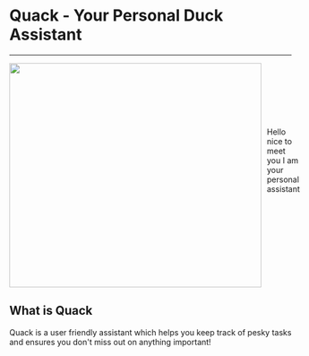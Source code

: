 # Quack - Your Personal Duck Assistant 
---

<div style="display: flex; align-items: flex-start;">
  <image src="..\src\main\resources\images\duck.png" width="450" height="400">
  <p style="margin-left: 10px; padding-top: 100px;">Hello nice to meet you I am your personal assistant</p>
</div>

## What is Quack
Quack is a user friendly assistant which helps you keep track of pesky tasks and ensures you don't miss out on anything important!

<!-- ## Supported Features
Here is a list of feaures that quack supports
   1) List your tasks
   2) Add a todo/deadline/event task
   3) Find tasks inside yourlist
   4) Delete tasks in your list
   5) Mark or unmark tasks in your list
   6) Tag or untag tasks inside your list for better organisation
   7) A help feature to list all possible commands

# Setting up Quack
---

If you are using the `.jar` to run the program please skip to the [[#Quick Start by Running the JAR file|quick start]] portion of the guide.

## InteliJ
   Prerequisites: JDK 17, update Intellij to the most recent version.

   1. Open Intellij (if you are not in the welcome screen, click `File` > `Close Project` to close the existing project first)
   2. Open the project into Intellij as follows:
      - Click `Open`.
      - Select the project directory, and click `OK`.
      - If there are any further prompts, accept the defaults.
   3. Configure the project to use **JDK 17** (not other versions) as explained in [here](https://www.jetbrains.com/help/idea/sdk.html#set-up-jdk).<br>
      In the same dialog, set the **Project language level** field to the `SDK default` option.
   4. Ensure Gradle is installed
   5. After that, run gradle either by CLI `gradle run` or using the inbuilt Gradle GUI in IntelliJ. Running `gradle build` is optional but recommended

## VSCode
   For VSCode :
   1. Open VSCode
   2. Open the project into VSCode as follows:
      - Click `File` then `Open Folder`.
      - Select the project directory, and click `OK`.
      - If there are any further prompts, accept the defaults.
   3. Configure the project to use **JDK 17** (not other versions) as explained in [here](https://www.jetbrains.com/help/idea/sdk.html#set-up-jdk).<br>
   4. Ensure Gradle is installed
   5. After that, run gradle either by CLI `gradle run` or using the inbuilt Gradle GUI on the side pannel to the left/right. Running `gradle build` is optional but recommended

## Quick Start by Running the JAR file

   1) Ensure you have JDK-17.0.12 or equivalent is installed locally in your Computer
   2) Download the latest `.jar` file from here
   3) Copy the file to the folder you want to use as the home folder for Quack.
   4) Open a command terminal, `cd` into the folder you put the `.jar` file in, and use the following command`java -jar quack.jar` to run the application.

> Please note that A GUI similar to the below should appear in a few seconds. Note that the image shows some sample data and some uage examples.

<div style="display: flex; align-items: center; justify-content: center;">
  <image src="Ui.png">
</div>
<br></br>

   4) Type a command in the text input at the bottom and press Send to execute it
   5) For what commands to type, just key in `help` into the text input

# Features
---

> Do note that the images to display expected outcomes uses sample data

## Listing Tasks - `list`
Displays a list of all tasks that is being kept track of by Quack.

Format: `list`

__Sample Output:__
<div style="display: flex; align-items: center; justify-content: center;">
  <image src="expected-outputs\List-Command.png">
</div>

## Listing Tasks - `add`
Adds a todo, deadline or event task into Quack's task list.

Depending on what task type Quack will prompt you the necessary information part by part.

Format
- `add`
- `<Task Type>`
- `<Task information>`

__Example__:
- `add`
- < Quack will prompt you what type of task you want to add >
- `todo`
- < Quack will prompt you the task description >
- `Complete assignment`

> For deadline and event tasks, Quack will prompt you for some date input in ths following format: DD/MM/YYYY HH:MM:SS

__Sample Output:__
<div style="display: flex; align-items: center; justify-content: center;">
  <image src="expected-outputs\Add-Task-Command.png">
</div>

## Finding Tasks - `find`
Ask Quack to find all tasks that matches the description or contains a substring of the description.

Format
- `find`
- `<Task description>`

__Example__:
- `find`
- < Quack will prompt you what task you will like to find >
- `Assignment`

__Sample Output:__
<div style="display: flex; align-items: center; justify-content: center;">
  <image src="expected-outputs\Find-Task-Command.png">
</div>

## Deleting Tasks - `delete`
Ask Quack to delete a task from the list based on the tasks index.

Format
- `delete`
- `<Task index as shown in the list>`

__Example__:
- `delete`
- < Quack will prompt you what task you will like to delete >
- `3`

__Sample Output:__
<div style="display: flex; align-items: center; justify-content: center;">
  <image src="expected-outputs\Delete-Task-Command.png">
</div>

## Marking and Unmarking Tasks - `mark` & `unmark`
You can ask Quack to mark and unmark tasks based on the tasks index.

Format
- `mark` or `unmark`
- `<Task index as shown in the list>`

__Example__:
- `mark`
- < Quack will prompt you what task you will like to mark >
- `2`

__Sample Output:__
<div style="display: flex; align-items: center; justify-content: center;">
  <image src="expected-outputs\Mark-Unmark-Task-Command.png">
</div>

## Tagging and Untagging Tasks - `tag` & `untag`
You can ask Quack to tag or untag tasks to organise your tasks.

Format
- `tag` or `untag`
- `<Task index as shown in the list>`
- `<Tag label>`

__Example__:
- `tag`
- < Quack will prompt you what task you will like to tag >
- `2`
- < Quack will prompt you for the tag lable>
- `CS2103`

> For untagging Quack will not prompt you for a tag label

__Sample Output:__
<div style="display: flex; align-items: center; justify-content: center;">
  <image src="expected-outputs\Tag-Untag-Task-Command.png">
</div>

## Help function - `help`
In the event the user forgets the commands to type, they can ask quack to list it out.

Format
- `help`

__Example__:
- `tag`
- < Quack will print all the supported commands >

__Sample Output:__
<div style="display: flex; align-items: center; justify-content: center;">
  <image src="expected-outputs\Help-Command.png">
</div>

## Exiting the program - `bye`
This is to close the program properly

Format
- bye`

__Example__:
- `bye`
- < Quack will stop running >

> After awhile the window will be closed after the `bye` command is executed

__Sample Output:__
<div style="display: flex; align-items: center; justify-content: center;">
  <image src="expected-outputs\Bye-Command.png">
</div>

## Saving & loading of tasks
Quack will save any data automatically once the `bye` command has been executed. There is no need to manually save.

Quack will also automatically load in the saved data when the program first runs.

# References
---

## Website to generate the ASCII Logo
The website to generate the ASCII Logo can be found [here]((https://www.google.com/url?sa=t&rct=j&q=&esrc=s&source=web&cd=&cad=rja&uact=8&ved=2ahUKEwjNkMjnx_6HAxVN6zgGHSk9NLYQFnoECBwQAQ&url=https%3A%2F%2Fpatorjk.com%2Fsoftware%2Ftaag%2F&usg=AOvVaw1rmNDfu2i-RQ4_TslxEwcR&opi=89978449)).

## Profile Pictures

### Duck Icon

For the duck icon it was retrieved [here](https://www.vecteezy.com/vector-art/25668392-simple-and-adorable-flat-colored-white-duck-illustration).

### Person Icon

For the person icon it was retrieved [here](https://www.flaticon.com/free-icon/man_4140061). -->
